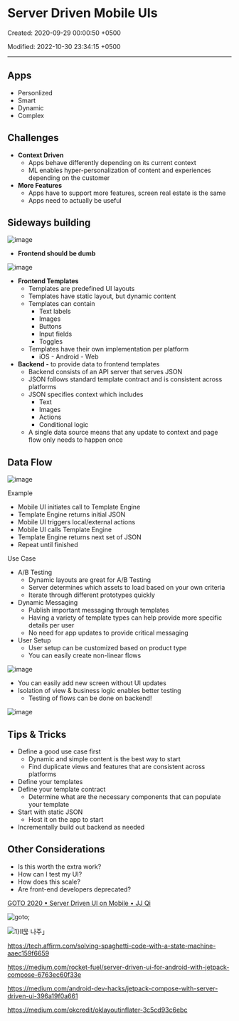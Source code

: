 # Server Driven Mobile UIs

Created: 2020-09-29 00:00:50 +0500

Modified: 2022-10-30 23:34:15 +0500

---

## Apps
-   Personlized
-   Smart
-   Dynamic
-   Complex

## Challenges
-   **Context Driven**
    -   Apps behave differently depending on its current context
    -   ML enables hyper-personalization of content and experiences depending on the customer
-   **More Features**
    -   Apps have to support more features, screen real estate is the same
    -   Apps need to actually be useful

## Sideways building

![image](media/Server-Driven-Mobile-UIs-image1.png)


-   **Frontend should be dumb**

![image](media/Server-Driven-Mobile-UIs-image2.png)
-   **Frontend Templates**
    -   Templates are predefined UI layouts
    -   Templates have static layout, but dynamic content
    -   Templates can contain
        -   Text labels
        -   Images
        -   Buttons
        -   Input fields
        -   Toggles
    -   Templates have their own implementation per platform
        -   iOS - Android - Web
-   **Backend -** to provide data to frontend templates
    -   Backend consists of an API server that serves JSON
    -   JSON follows standard template contract and is consistent across platforms
    -   JSON specifies context which includes
        -   Text
        -   Images
        -   Actions
        -   Conditional logic
    -   A single data source means that any update to context and page flow only needs to happen once

## Data Flow

![image](media/Server-Driven-Mobile-UIs-image3.png)

Example
-   Mobile UI initiates call to Template Engine
-   Template Engine returns initial JSON
-   Mobile UI triggers local/external actions
-   Mobile UI calls Template Engine
-   Template Engine returns next set of JSON
-   Repeat until finished

Use Case
-   A/B Testing
    -   Dynamic layouts are great for A/B Testing
    -   Server determines which assets to load based on your own criteria
    -   Iterate through different prototypes quickly
-   Dynamic Messaging
    -   Publish important messaging through templates
    -   Having a variety of template types can help provide more specific details per user
    -   No need for app updates to provide critical messaging
-   User Setup
    -   User setup can be customized based on product type
    -   You can easily create non-linear flows

![image](media/Server-Driven-Mobile-UIs-image4.png)
-   You can easily add new screen without UI updates
-   Isolation of view & business logic enables better testing
    -   Testing of flows can be done on backend!

![image](media/Server-Driven-Mobile-UIs-image5.png)

## Tips & Tricks
-   Define a good use case first
    -   Dynamic and simple content is the best way to start
    -   Find duplicate views and features that are consistent across platforms
-   Define your templates
-   Define your template contract
    -   Determine what are the necessary components that can populate your template
-   Start with static JSON
    -   Host it on the app to start
-   Incrementally build out backend as needed

## Other Considerations
-   Is this worth the extra work?
-   How can I test my UI?
-   How does this scale?
-   Are front-end developers deprecated?

[GOTO 2020 • Server Driven UI on Mobile • JJ Qi](https://www.youtube.com/watch?v=CtSfG8tYRdg&ab_channel=GOTOConferences)

![goto; ](media/Server-Driven-Mobile-UIs-image6.jpg)

![1}Il묺 나주」 ](media/Server-Driven-Mobile-UIs-image7.png)

<https://tech.affirm.com/solving-spaghetti-code-with-a-state-machine-aaec159f6659>

<https://medium.com/rocket-fuel/server-driven-ui-for-android-with-jetpack-compose-6763ec60f33e>

<https://medium.com/android-dev-hacks/jetpack-compose-with-server-driven-ui-396a19f0a661>

<https://medium.com/okcredit/oklayoutinflater-3c5cd93c6ebc>



